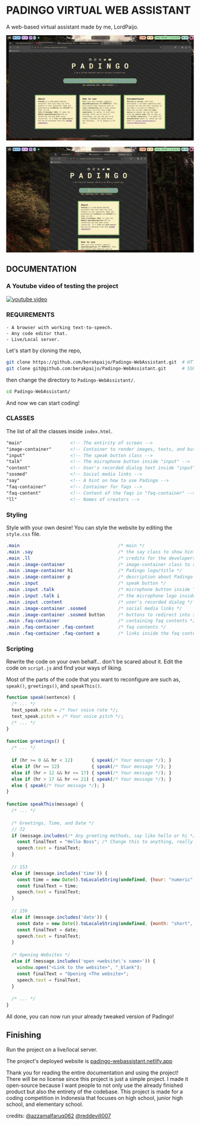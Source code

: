 # PADINGO VIRTUAL WEB ASSISTANT
  A web-based virtual assistant made by me, LordPaijo.

  ![](https://github.com/berakpaijo/Padingo-WebAssistant/blob/main/screenshots/ss-0.jpeg)

  ![](https://github.com/berakpaijo/Padingo-WebAssistant/blob/main/screenshots/ss-1.jpeg)

  ## DOCUMENTATION

  ### A Youtube video of testing the project
  [![youtube video](https://img.youtube.com/vi/eeAdXy7NGGU/0.jpg)](https://www.youtube.com/watch?v=eeAdXy7NGGU)
  
  ### REQUIREMENTS
    - A browser with working text-to-speech.
    - Any code editor that.
    - Live/Local server.

  Let's start by cloning the repo,
  ```bash
  git clone https://github.com/berakpaijo/Padingo-WebAssistant.git  # HTTP
  git clone git@github.com:berakpaijo/Padingo-WebAssistant.git      # SSH
  ```

  then change the directory to `Padingo-WebAssistant/`.
  ```bash
  cd Padingo-WebAssistant/
  ```

  And now we can start coding!

  ### CLASSES
  The list of all the classes inside `index.html`.

  ```html
  "main"                  <!-- The entirity of screen -->
  "image-container"       <!-- Container to render images, texts, and buttons -->
  "input"                 <!-- The speak button class -->
  "talk"                  <!-- The microphone button inside "input" -->
  "content"               <!-- User's recorded dialog text inside "input" -->
  "sosmed"                <!-- Social media links -->
  "say"                   <!-- A hint on how to use Padingo -->
  "faq-container"         <!-- Container for faqs -->
  "faq-content"           <!-- Content of the faqs in "faq-container" -->
  "ll"                    <!-- Names of creators -->
  ```

  ### Styling
  Style with your own desire! You can style the website by editing the `style.css` file.

  ```css
  .main                                     /* main */
  .main .say                                /* the say class to show hint on how to use Padingo */
  .main .ll                                 /* credits for the developers */
  .main .image-container                    /* image-container class to render main parts */
  .main .image-container h1                 /* Padingo logo/title */
  .main .image-container p                  /* description about Padingo */
  .main .input                              /* speak button */
  .main .input .talk                        /* microphone button inside "input" */
  .main .input .talk i                      /* the microphone logo inside the microphone button */
  .main .input .content                     /* user's recorded dialog */
  .main .image-container .sosmed            /* social media links */
  .main .image-container .sosmed button     /* buttons to redirect into social media pages */
  .main .faq-container                      /* containing faq contents */
  .main .faq-container .faq-content         /* faq contents */
  .main .faq-container .faq-content a       /* links inside the faq contents */
  ```

  ### Scripting
  Rewrite the code on your own behalf... don't be scared about it. Edit the code on `script.js` and find your ways of liking.

  Most of the parts of the code that you want to reconfigure are such as, `speak()`, `greetings()`, and `speakThis()`.

  ```JavaScript
  function speak(sentence) {
    /* ... */
    text_speak.rate = /* Your voice rate */;
    text_speak.pitch = /* Your voice pitch */;
    /* ... */
  }

  function greetings() {
    /* ... */

    if (hr >= 0 && hr < 12)       { speak(/* Your message */); }
    else if (hr == 12)            { speak(/* Your message */); }
    else if (hr > 12 && hr <= 17) { speak(/* Your message */); }
    else if (hr > 17 && hr <= 21) { speak(/* Your message */); }
    else { speak(/* Your message */); }
  }

  function speakThis(message) {
    /* ... */

    /* Greetings, Time, and Date */
    // 72
    if (message.includes(/* Any greeting methods, say like hello or hi */)) {
      const finalText = "Hello Boss"; /* Change this to anything, really */
      speech.text = finalText;
    }

    // 153
    else if (message.includes('time')) {
      const time = new Date().toLocaleString(undefined, {hour: "numeric", minute: "numeric"})
      const finalText = time;
      speech.text = finalText;
    }

    // 159
    else if (message.includes('date')) {
      const date = new Date().toLocaleString(undefined, {month: "short", day: "numeric"})
      const finalText = date;
      speech.text = finalText;
    }

    /* Opening Websites */
    else if (message.includes('open <website\'s name>')) {
      window.open("<Link to the website>", "_blank");
      const finalText = "Opening <The website>";
      speech.text = finalText;
    }

    /* ... */
  }
  ```

  All done, you can now run your already tweaked version of Padingo!

  ## Finishing
  Run the project on a live/local server.

  The project's deployed website is [padingo-webassistant.netlify.app](https://padingo-webassistant.netlify.app)

  Thank you for reading the entire documentation and using the project! There will be no license since this project is just a simple project. I made it open-source because I want people to not only use the already finished product but also the entirety of the codebase. This project is made for a coding competition in Indonesia that focuses on high school, junior high school, and elementary school.

  credits: [@azzamalfaruq062](https://github.com/azzamalfaruq062) [@reddevill007](https://github.com/reddevill007/reddevill007)


